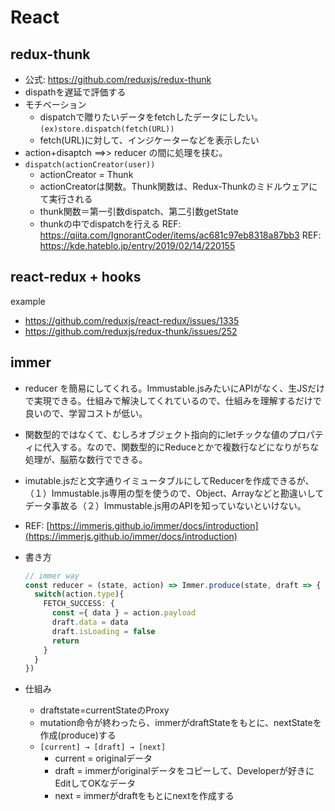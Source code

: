 # React

## redux-thunk
- 公式: https://github.com/reduxjs/redux-thunk
- dispathを遅延で評価する
- モチベーション
  - dispatchで贈りたいデータをfetchしたデータにしたい。`(ex)store.dispatch(fetch(URL))`
  - fetch(URL)に対して、インジケーターなどを表示したい
- action+disaptch ==>> reducer の間に処理を挟む。
- `dispatch(actionCreator(user))`
  - actionCreator = Thunk
  - actionCreatorは関数。Thunk関数は、Redux-Thunkのミドルウェアにて実行される  
  - thunk関数＝第一引数dispatch、第二引数getState
  - thunkの中でdispatchを行える
REF: https://qiita.com/IgnorantCoder/items/ac681c97eb8318a87bb3
REF: https://kde.hateblo.jp/entry/2019/02/14/220155

## react-redux + hooks

example
- https://github.com/reduxjs/react-redux/issues/1335
- https://github.com/reduxjs/redux-thunk/issues/252

## immer

- reducer を簡易にしてくれる。Immustable.jsみたいにAPIがなく、生JSだけで実現できる。仕組みで解決してくれているので、仕組みを理解するだけで良いので、学習コストが低い。
- 関数型的ではなくて、むしろオブジェクト指向的にletチックな値のプロパティに代入する。なので、関数型的にReduceとかで複数行などになりがちな処理が、脳筋な数行でできる。
- imutable.jsだと文字通りイミュータブルにしてReducerを作成できるが、（１）Immustable.js専用の型を使うので、Object、Arrayなどと勘違いしてデータ事故る（２）Immustable.js用のAPIを知っていないといけない。
- REF: [https://immerjs.github.io/immer/docs/introduction](https://immerjs.github.io/immer/docs/introduction)

- 書き方

  ```ts
  // immer way
  const reducer = (state, action) => Immer.produce(state, draft => {
    switch(action.type){
      FETCH_SUCCESS: {
        const ={ data } = action.payload
        draft.data = data
        draft.isLoading = false
        return
      }
    }
  })
  ```

- 仕組み
  - draftstate=currentStateのProxy
  - mutation命令が終わったら、immerがdraftStateをもとに、nextStateを作成(produce)する
  - `[current] → [draft] → [next]`
    - current = originalデータ
    - draft = immerがoriginalデータをコピーして、Developerが好きにEditしてOKなデータ
    - next = immerがdraftをもとにnextを作成する


